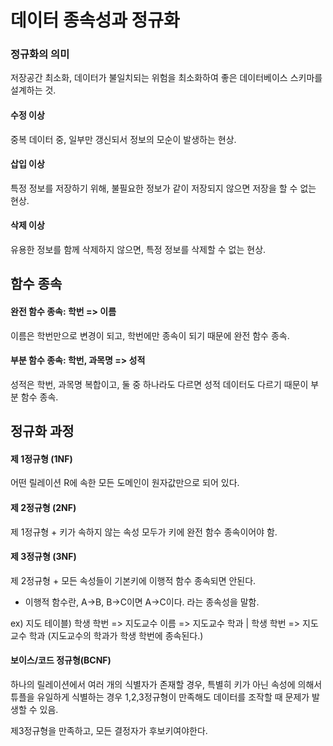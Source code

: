 # 데이터 종속성과 정규화

### 정규화의 의미

저장공간 최소화, 데이터가 불일치되는 위험을 최소화하여 좋은 데이터베이스 스키마를 설계하는 것.

#### 수정 이상

중복 데이터 중, 일부만 갱신되서 정보의 모순이 발생하는 현상.

#### 삽입 이상

특정 정보를 저장하기 위해, 불필요한 정보가 같이 저장되지 않으면 저장을 할 수 없는 현상.

#### 삭제 이상

유용한 정보를 함께 삭제하지 않으면, 특정 정보를 삭제할 수 없는 현상.

## 함수 종속

#### 완전 함수 종속: 학번 => 이름

이름은 학번만으로 변경이 되고, 학번에만 종속이 되기 때문에 완전 함수 종속.

#### 부분 함수 종속: 학번, 과목명 => 성적

성적은 학번, 과목명 복합이고, 둘 중 하나라도 다르면 성적 데이터도 다르기 때문이 부분 함수 종속.

## 정규화 과정

#### 제 1정규형 (1NF)

어떤 릴레이션 R에 속한 모든 도메인이 원자값만으로 되어 있다.

#### 제 2정규형 (2NF)

제 1정규형 + 키가 속하지 않는 속성 모두가 키에 완전 함수 종속이어야 함.

#### 제 3정규형 (3NF)

제 2정규형 + 모든 속성들이 기본키에 이행적 함수 종속되면 안된다.

- 이행적 함수란, A->B, B->C이면 A->C이다. 라는 종속성을 말함.

ex) 지도 테이블) 학생 학번 => 지도교수 이름 => 지도교수 학과 | 학생 학번 => 지도교수 학과 (지도교수의 학과가 학생 학번에 종속된다.)

#### 보이스/코드 정규형(BCNF)

하나의 릴레이션에서 여러 개의 식별자가 존재할 경우, 특별히 키가 아닌 속성에 의해서 튜플을 유일하게 식별하는 경우 1,2,3정규형이 만족해도 데이터를 조작할 때 문제가 발생할 수 있음.

제3정규형을 만족하고, 모든 결정자가 후보키여야한다.
